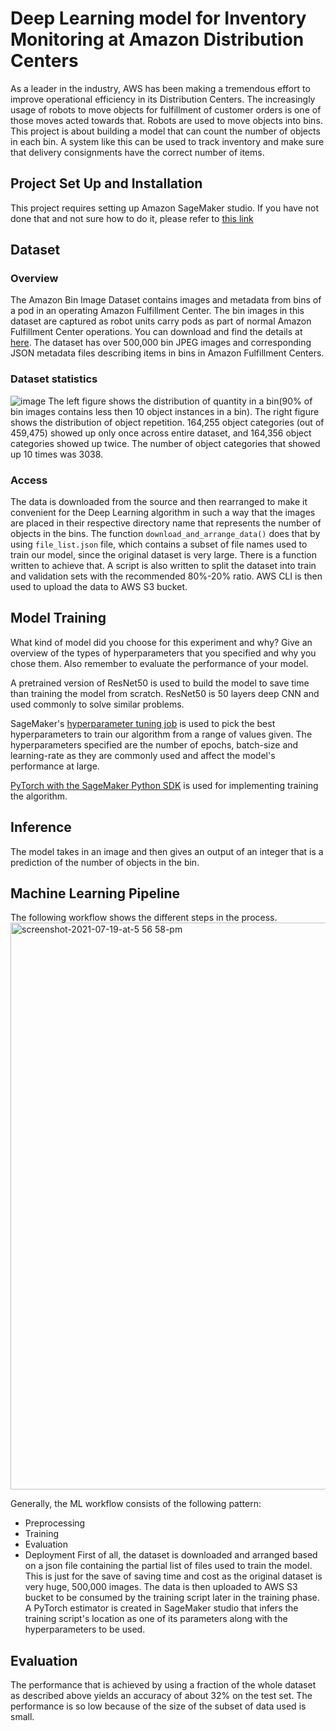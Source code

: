 # Deep Learning model for Inventory Monitoring at Amazon Distribution Centers

As a leader in the industry, AWS has been making a tremendous effort to improve operational efficiency in its Distribution Centers. The increasingly usage of robots to move objects for fulfillment of customer orders is one of those moves acted towards that. Robots are used to move objects into bins. This project is about building a model that can count the number of objects in each bin. A system like this can be used to track inventory and make sure that delivery consignments have the correct number of items.


## Project Set Up and Installation
This project requires setting up Amazon SageMaker studio. If you have not done that and not sure how to do it, please refer to [this link](https://docs.aws.amazon.com/sagemaker/latest/dg/onboard-quick-start.html)

## Dataset

### Overview
The Amazon Bin Image Dataset contains images and metadata from bins of a pod in an operating Amazon Fulfillment Center. The bin images in this dataset are captured as robot units carry pods as part of normal Amazon Fulfillment Center operations. You can download and find the details at [here](https://aws.amazon.com/ko/public-datasets/amazon-bin-images/). The dataset has over 500,000 bin JPEG images and corresponding JSON metadata files describing items in bins in Amazon Fulfillment Centers.

### Dataset statistics
![image](https://user-images.githubusercontent.com/41271840/149536574-596feec8-b54d-4cc3-9021-ece0d6427da3.png)
The left figure shows the distribution of quantity in a bin(90% of bin images contains less then 10 object instances in a bin). The right figure shows the distribution of object repetition. 164,255 object categories (out of 459,475) showed up only once across entire dataset, and 164,356 object categories showed up twice. The number of object categories that showed up 10 times was 3038.
### Access
The data is downloaded from the source and then rearranged to make it convenient for the Deep Learning algorithm in such a way that the images are placed in their respective directory name that represents the number of objects in the bins. The function `download_and_arrange_data()` does that by using `file_list.json` file, which contains a subset of file names used to train our model, since the original dataset is very large. There is a function written to achieve that. A script is also written to split the dataset into train and validation sets with the recommended 80%-20% ratio.
AWS CLI is then used to upload the data to AWS S3 bucket.

## Model Training
What kind of model did you choose for this experiment and why? Give an overview of the types of hyperparameters that you specified and why you chose them. Also remember to evaluate the performance of your model. 

A pretrained version of ResNet50 is used to build the model to save time than training the model from scratch. ResNet50 is 50 layers deep CNN and used commonly to solve similar problems. 

SageMaker's [hyperparameter tuning job](https://sagemaker.readthedocs.io/en/stable/api/training/tuner.html) is used to pick the best hyperparameters to train our algorithm from a range of values given. The hyperparameters specified are the number of epochs, batch-size and learning-rate as they are commonly used and affect the model's performance at large.

[PyTorch with the SageMaker Python SDK](https://sagemaker.readthedocs.io/en/stable/frameworks/pytorch/using_pytorch.html#save-the-model) is used for implementing training the algorithm.

## Inference
The model takes in an image and then gives an output of an integer that is a prediction of the number of objects in the bin.

## Machine Learning Pipeline
The following workflow shows the different steps in the process.
<img width="907" alt="screenshot-2021-07-19-at-5 56 58-pm" src="https://user-images.githubusercontent.com/41271840/149535262-bc0aa1b3-1ecb-4529-80b4-df58ebdc0b99.png">

Generally, the ML workflow consists of the following pattern:

- Preprocessing
- Training
- Evaluation
- Deployment
First of all, the dataset is downloaded and arranged based on a json file containing the partial list of files used to train the model. This is just for the save of saving time and cost as the original dataset is very huge, 500,000 images. The data is then uploaded to AWS S3 bucket to be consumed by the training script later in the training phase. A PyTorch estimator is created in SageMaker studio that infers the training script's location as one of its parameters along with the hyperparameters to be used. 

## Evaluation
The performance that is achieved by using a fraction of the whole dataset as described above yields an accuracy of about 32% on the test set. The performance is so low because of the size of the subset of data used is small.
